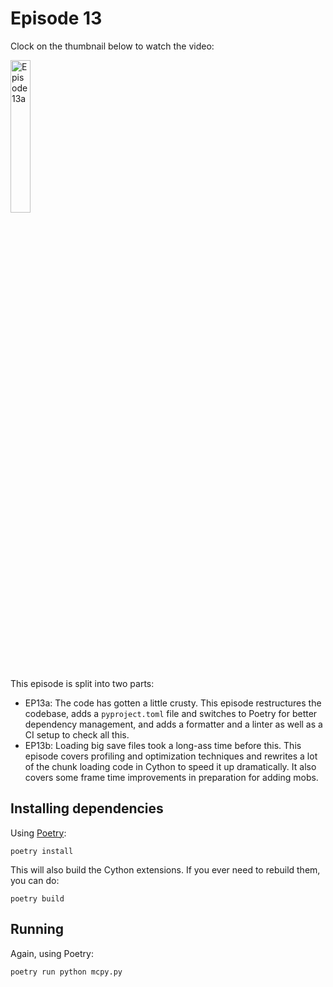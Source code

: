 # Episode 13

Clock on the thumbnail below to watch the video:

[<img alt = "Episode 13a" src = "https://i.imgur.com/oWnEmPL.png" width = 25% />](https://youtu.be/FIvTuYDOeCc?list=PL6_bLxRDFzoKjaa3qCGkwR5L_ouSreaVP)

This episode is split into two parts:

- EP13a: The code has gotten a little crusty. This episode restructures the codebase, adds a `pyproject.toml` file and switches to Poetry for better dependency management, and adds a formatter and a linter as well as a CI setup to check all this.
- EP13b: Loading big save files took a long-ass time before this. This episode covers profiling and optimization techniques and rewrites a lot of the chunk loading code in Cython to speed it up dramatically. It also covers some frame time improvements in preparation for adding mobs.

## Installing dependencies

Using [Poetry](https://python-poetry.org/):

```console
poetry install
```

This will also build the Cython extensions.
If you ever need to rebuild them, you can do:

```console
poetry build
```

## Running

Again, using Poetry:

```console
poetry run python mcpy.py
```
